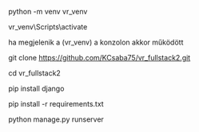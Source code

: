 python -m venv vr_venv

vr_venv\Scripts\activate

ha megjelenik a (vr_venv) a konzolon akkor működött

git clone https://github.com/KCsaba75/vr_fullstack2.git

cd vr_fullstack2

pip install django

pip install -r requirements.txt

python manage.py runserver
